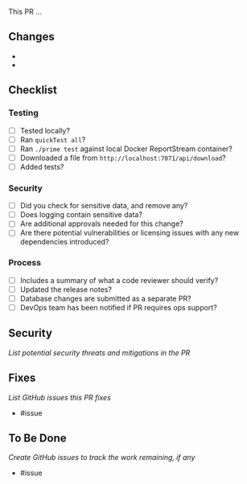 This PR ...

## Changes
-
-

## Checklist

### Testing
- [ ] Tested locally?
- [ ] Ran `quickTest all`?
- [ ] Ran `./prime test` against local Docker ReportStream container?
- [ ] Downloaded a file from `http://localhost:7071/api/download`?
- [ ] Added tests?

### Security
- [ ] Did you check for sensitive data, and remove any?
- [ ] Does logging contain sensitive data?
- [ ] Are additional approvals needed for this change?
- [ ] Are there potential vulnerabilities or licensing issues with any new dependencies introduced?

### Process
- [ ] Includes a summary of what a code reviewer should verify?
- [ ] Updated the release notes?
- [ ] Database changes are submitted as a separate PR?
- [ ] DevOps team has been notified if PR requires ops support?

## Security
*List potential security threats and mitigations in the PR*

## Fixes
*List GitHub issues this PR fixes*
- #issue

## To Be Done
*Create GitHub issues to track the work remaining, if any*
- #issue
